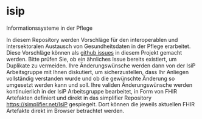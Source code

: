 # isip
Informationssysteme in der Pflege

In diesem Repository werden Vorschläge für den interoperablen und intersektoralen Austausch von Gesundheitsdaten in der Pflege erarbeitet. Diese Vorschläge können als [github issues](https://github.com/gematik/IsiP/issues) in diesem Projekt gemacht werden. Bitte prüfen Sie, ob ein ähnliches Issue bereits existiert, um Duplikate zu vermeiden. Ihre Änderungswünsche werden dann von der IsiP Arbeitsgruppe mit Ihnen diskutiert, um sicherzustellen, dass Ihr Anliegen vollständig verstanden wurde und ob die gewünschte Änderung so umgesetzt werden kann und soll. Ihre validen Änderungswünsche werden kontinuierlich in der IsiP Arbeitsgruppe bearbeitet, in Form von FHIR Artefakten definiert und direkt in das simplifier Repository https://simplifier.net/IsiP gespiegelt. Dort können die jeweils aktuellen FHIR Artefakte direkt im Browser betrachtet werden.
